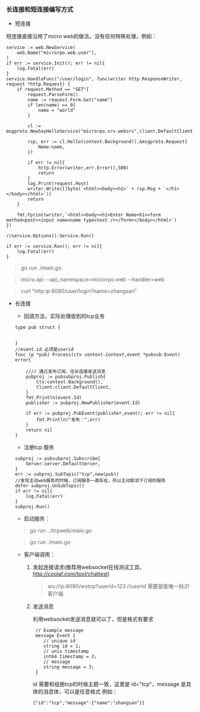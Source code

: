 ### 长连接和短连接编写方式

* 短连接


短连接直接沿用了micro web的做法，没有任何特殊处理，例如：

```$xslt
service := web.NewService(
    web.Name("microrpo.web.user"),
)
if err := service.Init(); err != nil{
    log.Fatal(err)
}
service.HandleFunc("/user/login", func(writer http.ResponseWriter, request *http.Request) {
    if request.Method == "GET"{
        request.ParseForm()
        name := request.Form.Get("name")
        if len(name) == 0{
            name = "world"
        }

        cl := msgproto.NewSayHelloService("microrpo.srv.websrv",client.DefaultClient)

        rsp, err := cl.Hello(context.Background(),&msgproto.Request{
            Name:name,
        })

        if err != nil{
            http.Error(writer,err.Error(),500)
            return
        }
        log.Print(request.Host)
        writer.Write([]byte(`<html><body><h1>` + rsp.Msg + `</h1></body></html>`))
        return
    }

    fmt.Fprint(writer,`<html><body><h1>Enter Name<h1><form method=post><input name=name type=text /></form></body></html>`)
})

//service.Options().Service.Run()

if err := service.Run(); err != nil{
    log.Fatal(err)
}
```

>  go run ./main.go

>  micro api --api_namespace=microrpo.web --handler=web

>  curl "http:ip:8080/user/login?name=zhangsan"

* 长连接

    * 回调方法，实际处理收到的tcp业务

    ```$xslt
    type pub struct {
    
    
    }
    //event.id 必须是userid
    func (p *pub) Process(ctx context.Context,event *pubsub.Event) error{
    
        //// 通过发布订阅，往长连接发送消息
        pubproj := pubsubproj.Publish{
            Ctx:context.Background(),
            Client:client.DefaultClient,
        }
        fmt.Println(event.Id)
        publisher := pubproj.NewPublisher(event.Id)
    
        if err := pubproj.PubEvent(publisher,event); err != nil{
            fmt.Println("发布：",err)
        }
        return nil
    }
    ```

    * 注册tcp 服务
    
    ```$xslt
    subproj := pubsubproj.Subscribe{
        Server:server.DefaultServer,
    }
    err := subproj.SubTopic("tcp",new(pub))
    //发现主动web服务的时候，订阅服务一直存在，所以主动取消下订阅的服务
    defer subproj.UnSubTopic()
    if err != nil{
        log.Fatal(err)
    }
    subproj.Run()
    ```
    * 启动服务：
    > go run ../tcpweb/main.go
    
    > go run ./main.go

    * 客户端调用：
        
        1. 发起连接请求(推荐用websocket在线测试工具，http://coolaf.com/tool/chattest)
           > ws://ip:8080/wstcp?userid=123 //userid 需要是能唯一标识客户端
      
        2. 发送消息
           
           利用websocket发送消息就可以了，但是格式有要求
           
            ```$xslt
             // Example message
             message Event {
             	// unique id
             	string id = 1;
             	// unix timestamp
             	int64 timestamp = 2;
             	// message
             	string message = 3;
             }
            ```
          
            id 需要和组册tcp的时候主题一致，这里是 id="tcp"，message 是具体的消息体，可以是任意格式
            例如：
            ```$xslt
            {"id":"tcp","message":{"name":"zhangsan"}}
            ```
